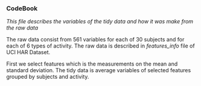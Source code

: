 ### CodeBook
_This file describes the variables of the tidy data and how it was make from the raw data_

The raw data consist from 561 variables for each of 30 subjects and for each of 6 types of activity. The raw data is described in _features_info_ file of UCI HAR Dataset.

First we select features which is the measurements on the mean and standard deviation. The tidy data is average variables of selected features grouped by subjects and activity. 

